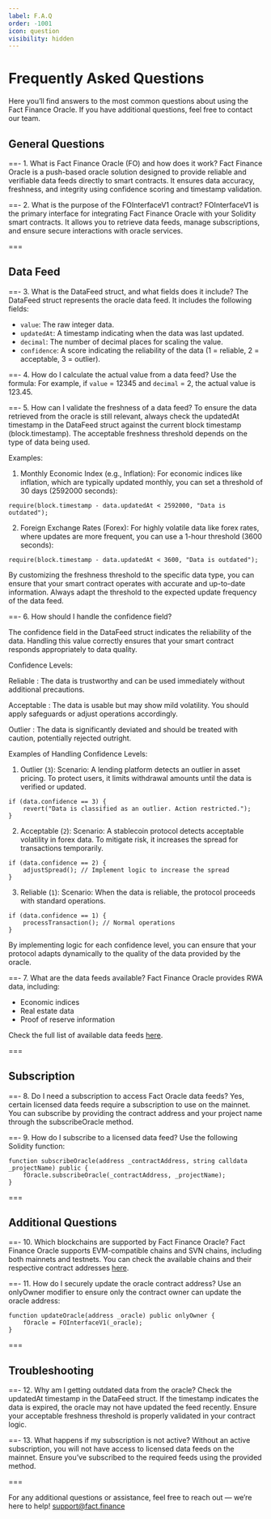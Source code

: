 ```yaml
---
label: F.A.Q
order: -1001
icon: question
visibility: hidden
---
```


# Frequently Asked Questions
Here you’ll find answers to the most common questions about using the Fact Finance Oracle. If you have additional questions, feel free to contact our team.

## General Questions
==- 1. What is Fact Finance Oracle (FO) and how does it work?
Fact Finance Oracle is a push-based oracle solution designed to provide reliable and verifiable data feeds directly to smart contracts. It ensures data accuracy, freshness, and integrity using confidence scoring and timestamp validation.

==- 2. What is the purpose of the FOInterfaceV1 contract?
FOInterfaceV1 is the primary interface for integrating Fact Finance Oracle with your Solidity smart contracts. It allows you to retrieve data feeds, manage subscriptions, and ensure secure interactions with oracle services.

===

## Data Feed 
==- 3. What is the DataFeed struct, and what fields does it include?
The DataFeed struct represents the oracle data feed. It includes the following fields:
- `value`: The raw integer data.
- `updatedAt`: A timestamp indicating when the data was last updated.
- `decimal`: The number of decimal places for scaling the value.
- `confidence`: A score indicating the reliability of the data (1 = reliable, 2 = acceptable, 3 = outlier).

==- 4. How do I calculate the actual value from a data feed?
Use the formula:
For example, if `value` = 12345 and `decimal` = 2, the actual value is 123.45.


==- 5. How can I validate the freshness of a data feed?
To ensure the data retrieved from the oracle is still relevant, always check the updatedAt timestamp in the DataFeed struct against the current block timestamp (block.timestamp). The acceptable freshness threshold depends on the type of data being used.

Examples:
1.	Monthly Economic Index (e.g., Inflation):
For economic indices like inflation, which are typically updated monthly, you can set a threshold of 30 days (2592000 seconds):

```solidity
require(block.timestamp - data.updatedAt < 2592000, "Data is outdated");
```

2.	Foreign Exchange Rates (Forex):
For highly volatile data like forex rates, where updates are more frequent, you can use a 1-hour threshold (3600 seconds):

```solidity
require(block.timestamp - data.updatedAt < 3600, "Data is outdated");
```

By customizing the freshness threshold to the specific data type, you can ensure that your smart contract operates with accurate and up-to-date information. Always adapt the threshold to the expected update frequency of the data feed.

==- 6. How should I handle the confidence field?

The confidence field in the DataFeed struct indicates the reliability of the data. Handling this value correctly ensures that your smart contract responds appropriately to data quality.

Confidence Levels:

Reliable
:	The data is trustworthy and can be used immediately without additional precautions.

Acceptable
:	The data is usable but may show mild volatility. You should apply safeguards or adjust operations accordingly.

Outlier
:	The data is significantly deviated and should be treated with caution, potentially rejected outright.

Examples of Handling Confidence Levels:
1.	Outlier (`3`):
Scenario: A lending platform detects an outlier in asset pricing. To protect users, it limits withdrawal amounts until the data is verified or updated.

```solidity
if (data.confidence == 3) {
    revert("Data is classified as an outlier. Action restricted.");
}
```

2.	Acceptable (`2`):
Scenario: A stablecoin protocol detects acceptable volatility in forex data. To mitigate risk, it increases the spread for transactions temporarily.

```solidity
if (data.confidence == 2) {
    adjustSpread(); // Implement logic to increase the spread
}
```

3.	Reliable (`1`):
Scenario: When the data is reliable, the protocol proceeds with standard operations.

```solidity
if (data.confidence == 1) {
    processTransaction(); // Normal operations
}
```
By implementing logic for each confidence level, you can ensure that your protocol adapts dynamically to the quality of the data provided by the oracle.

==- 7. What are the data feeds available?
Fact Finance Oracle provides RWA data, including:
- Economic indices
- Real estate data
- Proof of reserve information

Check the full list of available data feeds [here](/datafeed/).

===

## Subscription 
==- 8.	Do I need a subscription to access Fact Oracle data feeds?
Yes, certain licensed data feeds require a subscription to use on the mainnet. You can subscribe by providing the contract address and your project name through the subscribeOracle method.

==- 9.	How do I subscribe to a licensed data feed?
Use the following Solidity function:
```solidity
function subscribeOracle(address _contractAddress, string calldata _projectName) public {
    fOracle.subscribeOracle(_contractAddress, _projectName);
}
```

===

## Additional Questions

==- 10. Which blockchains are supported by Fact Finance Oracle?
Fact Finance Oracle supports EVM-compatible chains and SVN chains, including both mainnets and testnets.
You can check the available chains and their respective contract addresses [here](/chains/).

==- 11.	How do I securely update the oracle contract address?
Use an onlyOwner modifier to ensure only the contract owner can update the oracle address:

```solidity
function updateOracle(address _oracle) public onlyOwner {
    fOracle = FOInterfaceV1(_oracle);
}
```

===

## Troubleshooting 
==- 12.	Why am I getting outdated data from the oracle?
Check the updatedAt timestamp in the DataFeed struct. If the timestamp indicates the data is expired, the oracle may not have updated the feed recently. Ensure your acceptable freshness threshold is properly validated in your contract logic.

==- 13.	What happens if my subscription is not active?
Without an active subscription, you will not have access to licensed data feeds on the mainnet. Ensure you’ve subscribed to the required feeds using the provided method.

===

For any additional questions or assistance, feel free to reach out — we’re here to help! support@fact.finance

